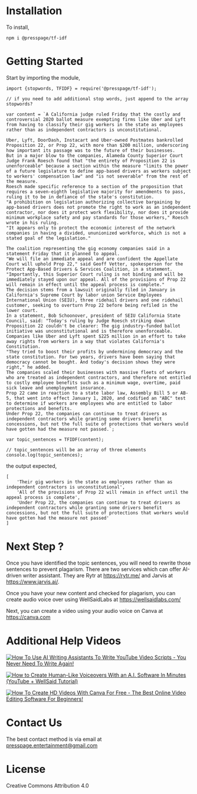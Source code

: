 # Installation
To install,

    npm i @presspage/tf-idf

# Getting Started
Start by importing the module,

    import {stopwords, TFIDF} = require('@presspage/tf-idf');

    // if you need to add additional stop words, just append to the array stopwords?

    var content = `A California judge ruled Friday that the costly and controversial 2020 ballot measure exempting firms like Uber and Lyft from having to classify their gig workers in the state as employees rather than as independent contractors is unconstitutional.

    Uber, Lyft, DoorDash, Instacart and Uber-owned Postmates bankrolled Proposition 22, or Prop 22, with more than $200 million, underscoring how important its passage was to the future of their businesses.
    But in a major blow to the companies, Alameda County Superior Court Judge Frank Roesch found that "the entirety of Proposition 22 is unenforceable" because a section within the measure "limits the power of a future legislature to define app-based drivers as workers subject to workers' compensation law" and "is not severable" from the rest of the measure.
    Roesch made specific reference to a section of the proposition that requires a seven-eighth legislative majority for amendments to pass, ruling it to be in defiance of the state's constitution.
    "A prohibition on legislation authorizing collective bargaining by app-based drivers does not promote the right to work as an independent contractor, nor does it protect work flexibility, nor does it provide minimum workplace safety and pay standards for those workers," Roesch wrote in his ruling.
    "It appears only to protect the economic interest of the network companies in having a divided, ununionized workforce, which is not a stated goal of the legislation."

    The coalition representing the gig economy companies said in a statement Friday that it planned to appeal.
    "We will file an immediate appeal and are confident the Appellate Court will uphold Prop 22," said Geoff Vetter, spokesperson for the Protect App-Based Drivers & Services Coalition, in a statement. "Importantly, this Superior Court ruling is not binding and will be immediately stayed upon our appeal. All of the provisions of Prop 22 will remain in effect until the appeal process is complete."
    The decision stems from a lawsuit originally filed in January in California's Supreme Court by labor union Service Employees International Union (SEIU), three ridehail drivers and one ridehail customer, seeking to overturn Prop 22 before being refiled in the lower court.
    In a statement, Bob Schoonover, president of SEIU California State Council, said: "Today's ruling by Judge Roesch striking down Proposition 22 couldn't be clearer: The gig industry-funded ballot initiative was unconstitutional and is therefore unenforceable. Companies like Uber and Lyft spent $225 million in an effort to take away rights from workers in a way that violates California's Constitution.
    "They tried to boost their profits by undermining democracy and the state constitution. For two years, drivers have been saying that democracy cannot be bought. And today's decision shows they were right," he added.
    The companies scaled their businesses with massive fleets of workers who are treated as independent contractors, and therefore not entitled to costly employee benefits such as a minimum wage, overtime, paid sick leave and unemployment insurance.
    Prop 22 came in reaction to a state labor law, Assembly Bill 5 or AB-5, that went into effect January 1, 2020, and codified an "ABC" test to determine if workers are employees who are entitled to labor protections and benefits.
    Under Prop 22, the companies can continue to treat drivers as independent contractors while granting some drivers benefit concessions, but not the full suite of protections that workers would have gotten had the measure not passed.`;

    var topic_sentences = TFIDF(content);

    // topic_sentences will be an array of three elements
    console.log(topic_sentences);

the output expected,

    [
        'Their gig workers in the state as employees rather than as independent contractors is unconstitutional',
        'All of the provisions of Prop 22 will remain in effect until the appeal process is complete',
        'Under Prop 22, the companies can continue to treat drivers as independent contractors while granting some drivers benefit concessions, but not the full suite of protections that workers would have gotten had the measure not passed'
    ]

# Next Step ?
Once you have identified the topic sentences, you will need to rewrite those sentences to prevent plagarism. There are two services which can offer AI-driven writer assistant. They are Rytr at https://rytr.me/ and Jarvis at https://www.jarvis.ai/.

Once you have your new content and checked for plagarism, you can create audio voice over using WellSaidLabs at https://wellsaidlabs.com/

Next, you can create a video using your audio voice on Canva at https://canva.com

# Additional Help Videos

[![How To Use AI Writing Assistants To Write YouTube Video Scripts - You Never Need To Write Again!](https://i.ytimg.com/an_webp/mEsrypAuz_M/mqdefault_6s.webp?du=3000&sqp=CPCngokG&rs=AOn4CLBO_N3gXTCgcyPnUvL2vlOGw1NE8g)](https://www.youtube.com/watch?v=mEsrypAuz_M)

[![How to Create Human-Like Voiceovers With an A.I. Software In Minutes (YouTube + WellSaid Tutorial)](https://i.ytimg.com/an_webp/t1Mx7hhieeM/mqdefault_6s.webp?du=3000&sqp=COSzgokG&rs=AOn4CLADS7c67rA78pDhNQvf-yMwujFhTA)](https://www.youtube.com/watch?v=t1Mx7hhieeM)

[![How To Create HD Videos With Canva For Free - The Best Online Video Editing Software For Beginners!](https://i.ytimg.com/an_webp/MVB_jVApWH8/mqdefault_6s.webp?du=3000&sqp=COapgokG&rs=AOn4CLCU4rApC55LO9RDoMlyv9EXBwP_lQ)](https://www.youtube.com/watch?v=t1Mx7hhieeM)


# Contact Us
The best contact method is via email at presspage.entertainment@gmail.com

# License
Creative Commons Attribution 4.0